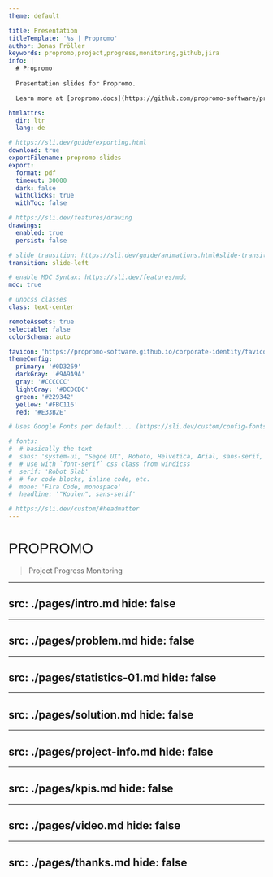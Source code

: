 ```yaml
---
theme: default

title: Presentation
titleTemplate: '%s | Propromo'
author: Jonas Fröller
keywords: propromo,project,progress,monitoring,github,jira
info: |
  # Propromo
  
  Presentation slides for Propromo.

  Learn more at [propromo.docs](https://github.com/propromo-software/propromo.docs)

htmlAttrs:
  dir: ltr
  lang: de

# https://sli.dev/guide/exporting.html
download: true
exportFilename: propromo-slides
export:
  format: pdf
  timeout: 30000
  dark: false
  withClicks: true
  withToc: false

# https://sli.dev/features/drawing
drawings:
  enabled: true
  persist: false

# slide transition: https://sli.dev/guide/animations.html#slide-transitions
transition: slide-left

# enable MDC Syntax: https://sli.dev/features/mdc
mdc: true

# unocss classes
class: text-center

remoteAssets: true
selectable: false
colorSchema: auto

favicon: 'https://propromo-software.github.io/corporate-identity/favicons/favicon.png'
themeConfig:
  primary: '#0D3269'
  darkGray: '#9A9A9A'
  gray: '#CCCCCC'
  lightGray: '#DCDCDC'
  green: '#229342'
  yellow: '#FBC116'
  red: '#E33B2E'

# Uses Google Fonts per default... (https://sli.dev/custom/config-fonts#providers, https://github.com/slidevjs/slidev/issues/1977)

# fonts:
#  # basically the text
#  sans: 'system-ui, "Segoe UI", Roboto, Helvetica, Arial, sans-serif, "Apple Color Emoji", "Segoe UI Emoji", "Segoe UI Symbol"'
#  # use with `font-serif` css class from windicss
#  serif: 'Robot Slab'
#  # for code blocks, inline code, etc.
#  mono: 'Fira Code, monospace'
#  headline: '"Koulen", sans-serif'

# https://sli.dev/custom/#headmatter
---
```


<style lang="postcss">
  @import url('https://api.fonts.coollabs.io/css2?family=Koulen&display=swap'); /* no ü, ö, ä, ß... */

  .koulen-font {
      font-family: "Koulen", sans-serif;
  }

  h1 {
    /* background: #061935; */
    @apply bg-primary text-white rounded-lg px-4 pb-2 pt-3;
      font-family: "Koulen", sans-serif;
      font-weight: 500;
      font-style: normal;
      text-transform: uppercase;
  }
</style>

# Propromo

> <span class="text-3xl">Project Progress Monitoring</span>

---
src: ./pages/intro.md
hide: false
---

---
src: ./pages/problem.md
hide: false
---

---
src: ./pages/statistics-01.md
hide: false
---

---
src: ./pages/solution.md
hide: false
---

---
src: ./pages/project-info.md
hide: false
---

---
src: ./pages/kpis.md
hide: false
---

---
src: ./pages/video.md
hide: false
---

---
src: ./pages/thanks.md
hide: false
---
